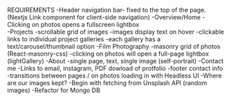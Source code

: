 REQUIREMENTS
    -Header navigation bar- fixed to the top of the page. (Nextjs Link component for client-side navigation)
        -Overview/Home
            -Clicking on photos opens a fullscreen lightbox  
        -Projects
            -scrollable grid of images
            -images display text on hover
            -clickable links to individual project galleries
                -each gallery has a text/carousel/thumbnail option
        -Film Photography
            -masonry grid of photos (React-masonry-css)
            -clicking on photos will open a full-page lightbox (lightGallery)
        -About
            -single page, text, single image (self-portrait)
        -Contact me
            -Links to email, instagram, PDF dowload of protfolio
    -footer contact info
    -transitions between pages / on photos loading in with Headless UI
    -Where are our images kept?
        -Begin with fetching from Unsplash API (random images)
        -Refactor for Mongo DB
